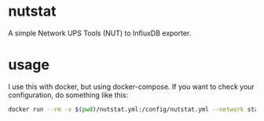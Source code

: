 # nutstat

A simple Network UPS Tools (NUT) to InfluxDB exporter.

# usage
I use this with docker, but using docker-compose. If you want to check your configuration, do something like this:

```bash
docker run --rm -v $(pwd)/nutstat.yml:/config/nutstat.yml --network stats nutstat:local --config /config/nutstat.yml check
```
